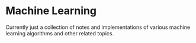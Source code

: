 # Machine Learning
Currently just a collection of notes and implementations of various machine learning algorithms and other related topics.